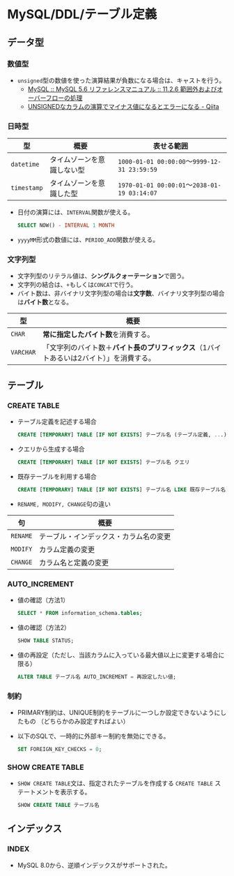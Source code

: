 # MySQL/DDL/テーブル定義

## データ型

### 数値型

- `unsigned`型の数値を使った演算結果が負数になる場合は、キャストを行う。
  - [MySQL :: MySQL 5.6 リファレンスマニュアル :: 11.2.6 範囲外およびオーバーフローの処理](https://dev.mysql.com/doc/refman/5.6/ja/out-of-range-and-overflow.html)
  - [UNSIGNEDなカラムの演算でマイナス値になるとエラーになる - Qiita](https://qiita.com/cufh/items/ed6203f368f1ec1bf3a7)

### 日時型

| 型          | 概要                       | 表せる範囲                                   |
| ----------- | -------------------------- | -------------------------------------------- |
| `datetime`  | タイムゾーンを意識しない型 | `1000-01-01 00:00:00`～`9999-12-31 23:59:59` |
| `timestamp` | タイムゾーンを意識した型   | `1970-01-01 00:00:01`〜`2038-01-19 03:14:07` |

- 日付の演算には、`INTERVAL`関数が使える。

  ```sql
  SELECT NOW() - INTERVAL 1 MONTH
  ```

- `yyyyMM`形式の数値には、`PERIOD_ADD`関数が使える。

### 文字列型

- 文字列型のリテラル値は、**シングルクォーテーション**で囲う。
- 文字列の結合は、`+`もしくは`CONCAT`で行う。
- バイト数は、非バイナリ文字列型の場合は**文字数**、バイナリ文字列型の場合は**バイト数**となる。

| 型        | 概要                                                         |
| --------- | ------------------------------------------------------------ |
| `CHAR`    | **常に指定したバイト数**を消費する。                         |
| `VARCHAR` | 「文字列のバイト数＋**バイト長のプリフィックス**（1バイトあるいは2バイト）」を消費する。 |

## テーブル

### CREATE TABLE

- テーブル定義を記述する場合

  ```sql
  CREATE [TEMPORARY] TABLE [IF NOT EXISTS] テーブル名 (テーブル定義, ...)
  ```

- クエリから生成する場合

  ```sql
  CREATE [TEMPORARY] TABLE [IF NOT EXISTS] テーブル名 クエリ
  ```

- 既存テーブルを利用する場合

  ```sql
  CREATE [TEMPORARY] TABLE [IF NOT EXISTS] テーブル名 LIKE 既存テーブル名
  ```

- `RENAME, MODIFY, CHANGE`句の違い

| 句       | 概要                                   |
| -------- | -------------------------------------- |
| `RENAME` | テーブル・インデックス・カラム名の変更 |
| `MODIFY` | カラム定義の変更                       |
| `CHANGE` | カラム名と定義の変更                   |

### AUTO_INCREMENT

- 値の確認（方法1）

  ```sql
  SELECT * FROM information_schema.tables;
  ```

- 値の確認（方法2）

  ```sql
  SHOW TABLE STATUS;
  ```

- 値の再設定（ただし、当該カラムに入っている最大値以上に変更する場合に限る）

  ```sql
  ALTER TABLE テーブル名 AUTO_INCREMENT = 再設定したい値;
  ```

### 制約

- PRIMARY制約は、UNIQUE制約をテーブルに一つしか設定できないようにしたもの
  （どちらかのみ設定すればよい）
- 以下のSQLで、一時的に外部キー制約を無効にできる。

  ```sql
  SET FOREIGN_KEY_CHECKS = 0;
  ```

### SHOW CREATE TABLE

- `SHOW CREATE TABLE`文は、指定されたテーブルを作成する `CREATE TABLE` ステートメントを表示する。

  ```sql
  SHOW CREATE TABLE テーブル名
  ```

## インデックス

### INDEX

- MySQL 8.0から、逆順インデックスがサポートされた。
